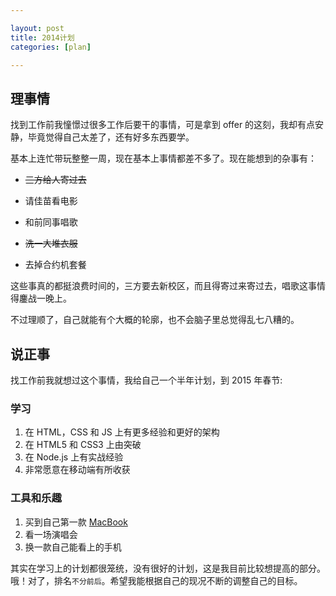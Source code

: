 ```yaml
---

layout: post
title: 2014计划
categories: [plan]

---
```


## 理事情

找到工作前我憧憬过很多工作后要干的事情，可是拿到 offer 的这刻，我却有点安静，毕竟觉得自己太差了，还有好多东西要学。

基本上连忙带玩整整一周，现在基本上事情都差不多了。现在能想到的杂事有：

* ~~三方给人寄过去~~

* 请佳苗看电影
* 和前同事唱歌

* ~~洗一大堆衣服~~

* 去掉合约机套餐

这些事真的都挺浪费时间的，三方要去新校区，而且得寄过来寄过去，唱歌这事情得鏖战一晚上。

不过理顺了，自己就能有个大概的轮廓，也不会脑子里总觉得乱七八糟的。

## 说正事

找工作前我就想过这个事情，我给自己一个半年计划，到 2015 年春节:

### 学习
1. 在 HTML，CSS 和 JS 上有更多经验和更好的架构
2. 在 HTML5 和 CSS3 上由突破
3. 在 Node.js 上有实战经验
4. 非常愿意在移动端有所收获


### 工具和乐趣
1. 买到自己第一款 [MacBook](http://www.apple.com/cn/mac/)
2. 看一场演唱会
3. 换一款自己能看上的手机

其实在学习上的计划都很笼统，没有很好的计划，这是我目前比较想提高的部分。哦！对了，排名`不分前后`。希望我能根据自己的现况不断的调整自己的目标。